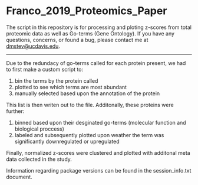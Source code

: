 # Franco_2019_Proteomics_Paper

The script in this repository is for processing and ploting z-scores from total proteomic data as well as Go-terms (Gene Ontology). If you have any questions, concerns, or found a bug, please contact me at dmstev@ucdavis.edu.


-----------------------

Due to the redundacy of go-terms called for each protein present, we had to first make a custom script to:
 1) bin the terms by the protein called
 2) plotted to see which terms are most abundant
 3) manually selected based upon the annotation of the protein
 
This list is then writen out to the file. Additonally, these proteins were further:
 1) binned based upon their desginated go-terms (molecular function and biological proccess) 
 2) labeled and subsequently plotted upon weather the term was significantly downregulated or upregulated
 
 Finally, normalized z-scores were clustered and plotted with additonal meta data collected in the study.
 
 Information regarding package versions can be found in the session_info.txt document.

